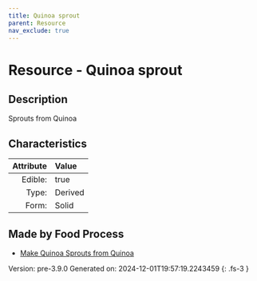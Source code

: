 ```yaml
---
title: Quinoa sprout
parent: Resource
nav_exclude: true
---
```

# Resource - Quinoa sprout

## Description
Sprouts from Quinoa

## Characteristics

| Attribute      | Value |
|--------:|:------|
|Edible:|true|
|Type:|Derived|
|Form:|Solid|
 



## Made by Food Process

- [Make Quinoa Sprouts from Quinoa](../food/make-quinoa-sprouts-from-quinoa.html)

    

Version: pre-3.9.0 Generated on: 2024-12-01T19:57:19.2243459
{: .fs-3 }
